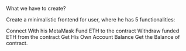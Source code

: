 What we have to create?

Create a minimalistic frontend for user, where he has 5 functionalities:

Connect With his MetaMask
Fund ETH to the contract
Withdraw funded ETH from the contract
Get His Own Account Balance
Get the Balance of contract.



